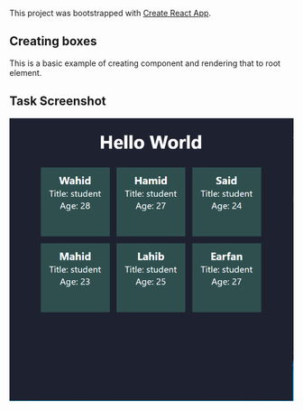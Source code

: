 This project was bootstrapped with [Create React App](https://github.com/facebook/create-react-app).

## Creating boxes

This is a basic example of creating component and rendering that to root element. 

## Task Screenshot

![1_task.png](./public/1_task.png)